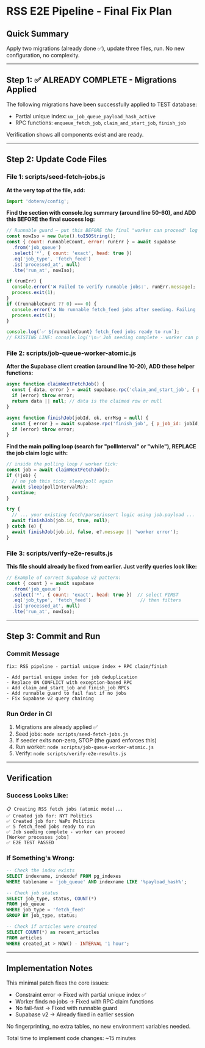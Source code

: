 # RSS E2E Pipeline - Final Fix Plan

## Quick Summary
Apply two migrations (already done ✅), update three files, run. No new configuration, no complexity.

---

## Step 1: ✅ ALREADY COMPLETE - Migrations Applied

The following migrations have been successfully applied to TEST database:
- Partial unique index: `ux_job_queue_payload_hash_active`
- RPC functions: `enqueue_fetch_job`, `claim_and_start_job`, `finish_job`

Verification shows all components exist and are ready.

---

## Step 2: Update Code Files

### File 1: scripts/seed-fetch-jobs.js

**At the very top of the file, add:**
```javascript
import 'dotenv/config';
```

**Find the section with console.log summary (around line 50-60), and ADD this BEFORE the final success log:**
```javascript
// Runnable guard — put this BEFORE the final "worker can proceed" log
const nowIso = new Date().toISOString();
const { count: runnableCount, error: runErr } = await supabase
  .from('job_queue')
  .select('*', { count: 'exact', head: true })
  .eq('job_type', 'fetch_feed')
  .is('processed_at', null)
  .lte('run_at', nowIso);

if (runErr) {
  console.error('❌ Failed to verify runnable jobs:', runErr.message);
  process.exit(1);
}
if ((runnableCount ?? 0) === 0) {
  console.error('❌ No runnable fetch_feed jobs after seeding. Failing fast.');
  process.exit(1);
}

console.log(`✅ ${runnableCount} fetch_feed jobs ready to run`);
// EXISTING LINE: console.log('\n✅ Job seeding complete - worker can proceed');
```

### File 2: scripts/job-queue-worker-atomic.js

**After the Supabase client creation (around line 10-20), ADD these helper functions:**
```javascript
async function claimNextFetchJob() {
  const { data, error } = await supabase.rpc('claim_and_start_job', { p_job_type: 'fetch_feed' });
  if (error) throw error;
  return data || null; // data is the claimed row or null
}

async function finishJob(jobId, ok, errMsg = null) {
  const { error } = await supabase.rpc('finish_job', { p_job_id: jobId, p_ok: ok, p_error: errMsg });
  if (error) throw error;
}
```

**Find the main polling loop (search for "pollInterval" or "while"), REPLACE the job claim logic with:**
```javascript
// inside the polling loop / worker tick:
const job = await claimNextFetchJob();
if (!job) {
  // no job this tick; sleep/poll again
  await sleep(pollIntervalMs);
  continue;
}

try {
  // ... your existing fetch/parse/insert logic using job.payload ...
  await finishJob(job.id, true, null);
} catch (e) {
  await finishJob(job.id, false, e?.message || 'worker error');
}
```

### File 3: scripts/verify-e2e-results.js

**This file should already be fixed from earlier. Just verify queries look like:**
```javascript
// Example of correct Supabase v2 pattern:
const { count } = await supabase
  .from('job_queue')
  .select('*', { count: 'exact', head: true })  // select FIRST
  .eq('job_type', 'fetch_feed')                  // then filters
  .is('processed_at', null)
  .lte('run_at', nowIso);
```

---

## Step 3: Commit and Run

### Commit Message
```
fix: RSS pipeline - partial unique index + RPC claim/finish

- Add partial unique index for job deduplication
- Replace ON CONFLICT with exception-based RPC
- Add claim_and_start_job and finish_job RPCs
- Add runnable guard to fail fast if no jobs
- Fix Supabase v2 query chaining
```

### Run Order in CI
1. Migrations are already applied ✅
2. Seed jobs: `node scripts/seed-fetch-jobs.js`
3. If seeder exits non-zero, STOP (the guard enforces this)
4. Run worker: `node scripts/job-queue-worker-atomic.js`
5. Verify: `node scripts/verify-e2e-results.js`

---

## Verification

### Success Looks Like:
```
📋 Creating RSS fetch jobs (atomic mode)...
✅ Created job for: NYT Politics
✅ Created job for: WaPo Politics
✅ 5 fetch_feed jobs ready to run
✅ Job seeding complete - worker can proceed
[Worker processes jobs]
✅ E2E TEST PASSED
```

### If Something's Wrong:
```sql
-- Check the index exists
SELECT indexname, indexdef FROM pg_indexes 
WHERE tablename = 'job_queue' AND indexname LIKE '%payload_hash%';

-- Check job status
SELECT job_type, status, COUNT(*) 
FROM job_queue 
WHERE job_type = 'fetch_feed' 
GROUP BY job_type, status;

-- Check if articles were created
SELECT COUNT(*) as recent_articles 
FROM articles 
WHERE created_at > NOW() - INTERVAL '1 hour';
```

---

## Implementation Notes

This minimal patch fixes the core issues:
- Constraint error → Fixed with partial unique index ✅
- Worker finds no jobs → Fixed with RPC claim functions
- No fail-fast → Fixed with runnable guard
- Supabase v2 → Already fixed in earlier session

No fingerprinting, no extra tables, no new environment variables needed.

Total time to implement code changes: ~15 minutes
